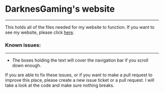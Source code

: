 # DarknesGaming's website
-------------------------

This holds all of the files needed for my website to function. If you want to see my website, please click [here](https://darknesgaming.github.io/home/).

### Known issues:
-------------------------
* The boxes holding the text will cover the navigation bar if you scroll down enough.

If you are able to fix these issues, or if you want to make a pull request to improve this place, please create a new issue ticket or a pull request. I will take a look at the code and make sure nothing breaks.